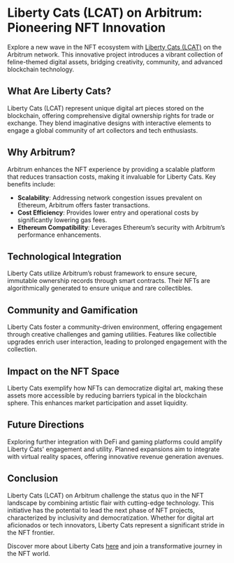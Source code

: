 # Liberty Cats (LCAT) on Arbitrum: Pioneering NFT Innovation

Explore a new wave in the NFT ecosystem with [Liberty Cats (LCAT)](https://www.libertycats.io) on the Arbitrum network. This innovative project introduces a vibrant collection of feline-themed digital assets, bridging creativity, community, and advanced blockchain technology.

## What Are Liberty Cats?

Liberty Cats (LCAT) represent unique digital art pieces stored on the blockchain, offering comprehensive digital ownership rights for trade or exchange. They blend imaginative designs with interactive elements to engage a global community of art collectors and tech enthusiasts.

## Why Arbitrum?

Arbitrum enhances the NFT experience by providing a scalable platform that reduces transaction costs, making it invaluable for Liberty Cats. Key benefits include:

- **Scalability**: Addressing network congestion issues prevalent on Ethereum, Arbitrum offers faster transactions.
- **Cost Efficiency**: Provides lower entry and operational costs by significantly lowering gas fees.
- **Ethereum Compatibility**: Leverages Ethereum’s security with Arbitrum’s performance enhancements.

## Technological Integration

Liberty Cats utilize Arbitrum’s robust framework to ensure secure, immutable ownership records through smart contracts. Their NFTs are algorithmically generated to ensure unique and rare collectibles.

## Community and Gamification

Liberty Cats foster a community-driven environment, offering engagement through creative challenges and gaming utilities. Features like collectible upgrades enrich user interaction, leading to prolonged engagement with the collection.

## Impact on the NFT Space

Liberty Cats exemplify how NFTs can democratize digital art, making these assets more accessible by reducing barriers typical in the blockchain sphere. This enhances market participation and asset liquidity.

## Future Directions

Exploring further integration with DeFi and gaming platforms could amplify Liberty Cats' engagement and utility. Planned expansions aim to integrate with virtual reality spaces, offering innovative revenue generation avenues.

## Conclusion

Liberty Cats (LCAT) on Arbitrum challenge the status quo in the NFT landscape by combining artistic flair with cutting-edge technology. This initiative has the potential to lead the next phase of NFT projects, characterized by inclusivity and democratization. Whether for digital art aficionados or tech innovators, Liberty Cats represent a significant stride in the NFT frontier.

Discover more about Liberty Cats [here](https://www.libertycats.io) and join a transformative journey in the NFT world.